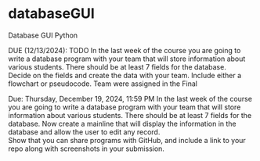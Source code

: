 # databaseGUI
Database GUI Python

DUE (12/13/2024): TODO
In the last week of the course you are going to write a database program with your team that will store information about various students.
There should be at least 7 fields for the database.  
Decide on the fields and create the data with your team. 
Include either a flowchart or pseudocode. Team were assigned in the Final

Due: Thursday, December 19, 2024, 11:59 PM
In the last week of the course you are going to write a database program with your team that will store information about various students. 
There should be at least 7 fields for the database.
Now create a mainline that will display the information in the database and allow the user to edit any record.  
Show that you can share programs with GitHub, and include a link to your repo along with screenshots in your submission.
